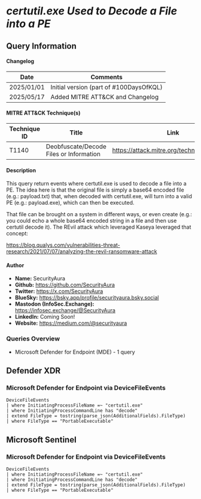 # *certutil.exe Used to Decode a File into a PE*

## Query Information

#### Changelog

| Date | Comments |
|---|---|
| 2025/01/01 | Initial version (part of #100DaysOfKQL) |
| 2025/05/17 | Added MITRE ATT&CK and Changelog |

#### MITRE ATT&CK Technique(s)

| Technique ID | Title    | Link    |
| ---  | --- | --- |
| T1140 | Deobfuscate/Decode Files or Information | https://attack.mitre.org/techniques/T1140/ |

#### Description

This query return events where certutil.exe is used to decode a file into a PE. The idea here is that the original file is simply a base64 encoded file (e.g.: payload.txt) that, when decoded with certutil.exe, will turn into a valid PE (e.g.: payload.exe), which can then be executed.

That file can be brought on a system in different ways, or even create (e.g.: you could echo a whole base64 encoded string in a file and then use certutil decode it). The REvil attack which leveraged Kaseya leveraged that concept:

https://blog.qualys.com/vulnerabilities-threat-research/2021/07/07/analyzing-the-revil-ransomware-attack

#### Author <Optional>
- **Name:** SecurityAura
- **Github:** https://github.com/SecurityAura
- **Twitter:** https://x.com/SecurityAura
- **BlueSky:** https://bsky.app/profile/securityaura.bsky.social
- **Mastodon (InfoSec.Exchange):** https://infosec.exchange/@SecurityAura
- **LinkedIn:** Coming Soon!
- **Website:** https://medium.com/@securityaura

### Queries Overview ###

- Microsoft Defender for Endpoint (MDE) - 1 query

## Defender XDR ##
### Microsoft Defender for Endpoint via DeviceFileEvents ###
```KQL
DeviceFileEvents
| where InitiatingProcessFileName =~ "certutil.exe"
| where InitiatingProcessCommandLine has "decode"
| extend FileType = tostring(parse_json(AdditionalFields).FileType)
| where FileType == "PortableExecutable"
```
## Microsoft Sentinel ##
### Microsoft Defender for Endpoint via DeviceFileEvents ###
```KQL
DeviceFileEvents
| where InitiatingProcessFileName =~ "certutil.exe"
| where InitiatingProcessCommandLine has "decode"
| extend FileType = tostring(parse_json(AdditionalFields).FileType)
| where FileType == "PortableExecutable"
```
